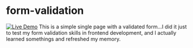 ﻿# form-validation
[![Live Demo](https://img.shields.io/badge/Live-Demo-green?style=for-the-badge)](https://form-validations.onrender.com/)
This is a simple single page with a validated form...I did it just to test my form validation skills in frontend development, and I actually learned somethings and refreshed my memory.
